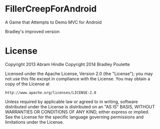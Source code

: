 FillerCreepForAndroid
=====================

A Game that Attempts to Demo MVC for Android

Bradley's improved version

License
=======

Copyright 2013 Abram Hindle
Copyright 2014 Bradley Poulette

Licensed under the Apache License, Version 2.0 (the "License");
you may not use this file except in compliance with the License.
You may obtain a copy of the License at

    http://www.apache.org/licenses/LICENSE-2.0

Unless required by applicable law or agreed to in writing, software
distributed under the License is distributed on an "AS IS" BASIS,
WITHOUT WARRANTIES OR CONDITIONS OF ANY KIND, either express or implied.
See the License for the specific language governing permissions and
limitations under the License.
